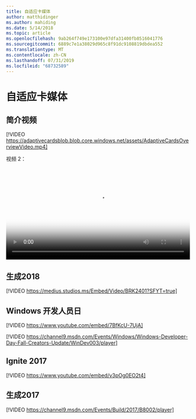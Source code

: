 ```yaml
---
title: 自适应卡媒体
author: matthidinger
ms.author: mahiding
ms.date: 5/14/2018
ms.topic: article
ms.openlocfilehash: 9ab264f749e173100e97dfa31400fb8516041776
ms.sourcegitcommit: 6889c7e1a38029d965c8f91dc9108819dbdea552
ms.translationtype: MT
ms.contentlocale: zh-CN
ms.lasthandoff: 07/31/2019
ms.locfileid: "68732589"
---
```

# <a name="adaptive-cards-media"></a>自适应卡媒体


## <a name="introduction-video"></a>简介视频

[!VIDEO https://adaptivecardsblob.blob.core.windows.net/assets/AdaptiveCardsOverviewVideo.mp4]

视频 2：

<video controls width="100%" poster="../content/videoposter.png">
    <source src="https://adaptivecardsblob.blob.core.windows.net/assets/AdaptiveCardsOverviewVideo.mp4" type="video/mp4">
</video>

## <a name="build-2018"></a>生成2018

[!VIDEO https://medius.studios.ms/Embed/Video/BRK2401?SFYT=true]

## <a name="windows-developer-day"></a>Windows 开发人员日

[!VIDEO https://www.youtube.com/embed/7BfKcU-7UjA]

[!VIDEO https://channel9.msdn.com/Events/Windows/Windows-Developer-Day-Fall-Creators-Update/WinDev003/player]

## <a name="ignite-2017"></a>Ignite 2017

[!VIDEO https://www.youtube.com/embed/v3pOg0EO2t4]

## <a name="build-2017"></a>生成2017 

[!VIDEO https://channel9.msdn.com/Events/Build/2017/B8002/player]

